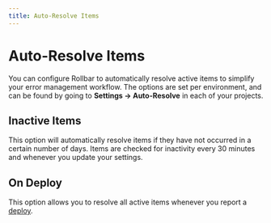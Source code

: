 ```yaml
---
title: Auto-Resolve Items
---
```


# Auto-Resolve Items

You can configure Rollbar to automatically resolve active items to simplify your error management workflow.  The options are set per environment, and can be found by going to **Settings -> Auto-Resolve** in each of your projects.

## Inactive Items

This option will automatically resolve items if they have not occurred in a certain number of days.  Items are checked for inactivity every 30 minutes and whenever you update your settings.

## On Deploy

This option allows you to resolve all active items whenever you report a [deploy](/docs/deploy-tracking/).
